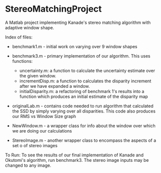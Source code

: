 # StereoMatchingProject
A Matlab project implementing Kanade's stereo matching algorithm with 
adaptive window shape.

Index of files:

+ benchmark1.m - initial work on varying over 9 window shapes  
		
+ benchmark3.m - primary implementation of our algorithm. This uses functions:
	- uncertainty.m: a function to calculate the uncertainty estimate over 
		the given window.
	- incrementDisp.m: a function to calculates the disparity increment
		after we have expanded a window.
	- initialDisparity.m: a refactoring of benchmark 1's results
				into a function which produces an initial
				estimate of the disparity map

+ originalLab.m - contains code needed to run algorithm that calculated the
		SSD by simply varying over all disparities. This code also
		produces our RMS vs Window Size graph

+ NewWindow.m - a wrapper class for info about the window over which we are 
		doing our calculations 
+ StereoImage.m - another wrapper class to encompass the aspects of a set o
			of stereo images
 
To Run:
To see the results of our final implementation of Kanade and Okutomi's
algorithm, run benchmark3. The stereo image inputs may be changed to 
any image.
